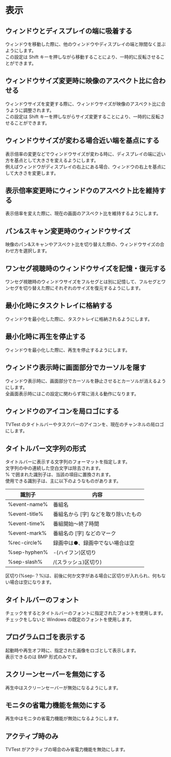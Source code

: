 # 表示

## ウィンドウとディスプレイの端に吸着する

ウィンドウを移動した際に、他のウィンドウやディスプレイの端と隙間なく並ぶようにします。  
この設定は Shift キーを押しながら移動することにより、一時的に反転させることができます。

## ウィンドウサイズ変更時に映像のアスペクト比に合わせる

ウィンドウサイズを変更する際に、ウィンドウサイズが映像のアスペクト比に合うように調整されます。  
この設定は Shift キーを押しながらサイズ変更することにより、一時的に反転させることができます。

## ウィンドウサイズが変わる場合近い端を基点にする

表示倍率の変更などでウィンドウサイズが変わる時に、ディスプレイの端に近い方を基点として大きさを変えるようにします。  
例えばウィンドウがディスプレイの右上にある場合、ウィンドウの右上を基点にして大きさを変更します。

## 表示倍率変更時にウィンドウのアスペクト比を維持する

表示倍率を変えた際に、現在の画面のアスペクト比を維持するようにします。

## パン&スキャン変更時のウィンドウサイズ

映像のパン&スキャンやアスペクト比を切り替えた際の、ウィンドウサイズの合わせ方を選択します。

## ワンセグ視聴時のウィンドウサイズを記憶・復元する

ワンセグ視聴時のウィンドウサイズをフルセグとは別に記憶して、フルセグとワンセグを切り替えた際にそれぞれのサイズを復元するようにします。

## 最小化時にタスクトレイに格納する

ウィンドウを最小化した際に、タスクトレイに格納されるようにします。

## 最小化時に再生を停止する

ウィンドウを最小化した際に、再生を停止するようにします。

## ウィンドウ表示時に画面部分でカーソルを隠す

ウィンドウ表示時に、画面部分でカーソルを静止させるとカーソルが消えるようにします。  
全画面表示時にはこの設定に関わらず常に消える動作になります。

## ウィンドウのアイコンを局ロゴにする

TVTest のタイトルバーやタスクバーのアイコンを、現在のチャンネルの局ロゴにします。

## タイトルバー文字列の形式

タイトルバーに表示する文字列のフォーマットを指定します。  
文字列の中の連続した空白文字は除去されます。  
% で囲まれた識別子は、当該の項目に置換されます。  
使用できる識別子は、主に以下のようなものがあります。

識別子| 内容  
---|---  
%event-name%| 番組名  
%event-title%| 番組名から [字] などを取り除いたもの  
%event-time%| 番組開始〜終了時間  
%event-mark%| 番組名の [字] などのマーク  
%rec-circle%| 録画中は●、録画中でない場合は空  
%sep-hyphen%| -(ハイフン)区切り  
%sep-slash%| /(スラッシュ)区切り)  
  
区切り(%sep-？%)は、前後に何か文字がある場合に区切りが入れられ、何もない場合は空になります。

## タイトルバーのフォント

チェックをするとタイトルバーのフォントに指定されたフォントを使用します。  
チェックをしないと Windows の既定のフォントを使用します。

## プログラムロゴを表示する

起動時や再生オフ時に、指定された画像をロゴとして表示します。  
表示できるのは BMP 形式のみです。

## スクリーンセーバーを無効にする

再生中はスクリーンセーバーが無効になるようにします。

## モニタの省電力機能を無効にする

再生中はモニタの省電力機能が無効になるようにします。

## アクティブ時のみ

TVTest がアクティブの場合のみ省電力機能を無効にします。

